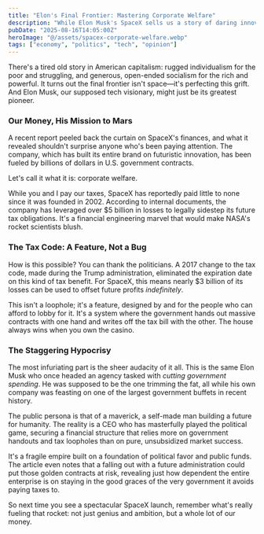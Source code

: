 ```yaml
---
title: "Elon's Final Frontier: Mastering Corporate Welfare"
description: "While Elon Musk's SpaceX sells us a story of daring innovation, the reality is far more grounded: it's a company built on billions in government contracts and masterful tax avoidance."
pubDate: "2025-08-16T14:05:00Z"
heroImage: "@/assets/spacex-corporate-welfare.webp"
tags: ["economy", "politics", "tech", "opinion"]
---
```


There's a tired old story in American capitalism: rugged individualism for the poor and struggling, and generous, open-ended socialism for the rich and powerful. It turns out the final frontier isn't space—it's perfecting this grift. And Elon Musk, our supposed tech visionary, might just be its greatest pioneer.

### Our Money, His Mission to Mars

A recent report peeled back the curtain on SpaceX's finances, and what it revealed shouldn't surprise anyone who's been paying attention. The company, which has built its entire brand on futuristic innovation, has been fueled by billions of dollars in U.S. government contracts.

Let's call it what it is: corporate welfare.

While you and I pay our taxes, SpaceX has reportedly paid little to none since it was founded in 2002. According to internal documents, the company has leveraged over $5 billion in losses to legally sidestep its future tax obligations. It's a financial engineering marvel that would make NASA's rocket scientists blush.

### The Tax Code: A Feature, Not a Bug

How is this possible? You can thank the politicians. A 2017 change to the tax code, made during the Trump administration, eliminated the expiration date on this kind of tax benefit. For SpaceX, this means nearly $3 billion of its losses can be used to offset future profits *indefinitely*.

This isn't a loophole; it's a feature, designed by and for the people who can afford to lobby for it. It's a system where the government hands out massive contracts with one hand and writes off the tax bill with the other. The house always wins when you own the casino.

### The Staggering Hypocrisy

The most infuriating part is the sheer audacity of it all. This is the same Elon Musk who once headed an agency tasked with *cutting government spending*. He was supposed to be the one trimming the fat, all while his own company was feasting on one of the largest government buffets in recent history.

The public persona is that of a maverick, a self-made man building a future for humanity. The reality is a CEO who has masterfully played the political game, securing a financial structure that relies more on government handouts and tax loopholes than on pure, unsubsidized market success.

It's a fragile empire built on a foundation of political favor and public funds. The article even notes that a falling out with a future administration could put those golden contracts at risk, revealing just how dependent the entire enterprise is on staying in the good graces of the very government it avoids paying taxes to.

So next time you see a spectacular SpaceX launch, remember what's really fueling that rocket: not just genius and ambition, but a whole lot of our money.
